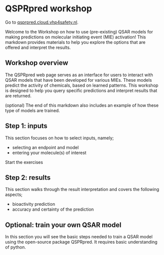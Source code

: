 # QSPRpred workshop

Go to [qsprpred.cloud.vhp4safety.nl](https://qsprpred.cloud.vhp4safety.nl/).

Welcome to the Workshop on how to use (pre-existing) QSAR models for making predictions on molecular initiating event (MIE) activation! This markdown provides materials to help you explore the options that are offered and interpret the results. 

## Workshop overview

The QSPRpred web page serves as an interface for users to interact with QSAR models that have been developed for various MIEs. These models predict the activity of chemicals, based on learned patterns. This workshop is designed to help you query specific predictions and interpret results that are returned. 

(optional) The end of this markdown also includes an example of how these type of models are trained.

## Step 1: inputs

This section focuses on how to select inputs, namely;

* selecting an endpoint and model
* entering your molecule(s) of interest

Start the exercises

## Step 2: results

This section walks through the result interpretation and covers the following aspects;

* bioactivity prediction
* accuracy and certainty of the prediction

## Optional: train your own QSAR model

In this section you will see the basic steps needed to train a QSAR model using the open-source package QSPRpred. It requires basic understanding of python.
